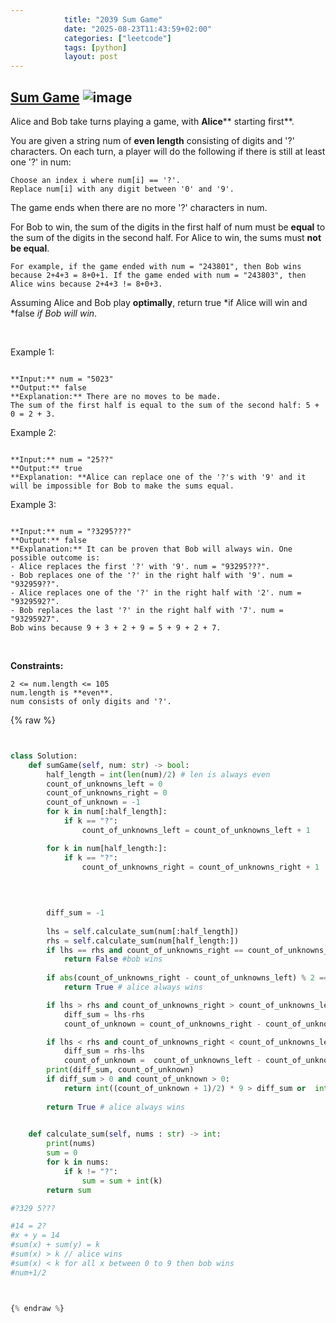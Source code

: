 ```yaml
---
            title: "2039 Sum Game"
            date: "2025-08-23T11:43:59+02:00"
            categories: ["leetcode"]
            tags: [python]
            layout: post
---
```

            
## [Sum Game](https://leetcode.com/problems/sum-game) ![image](https://img.shields.io/badge/Difficulty-Medium-orange)

Alice and Bob take turns playing a game, with **Alice**** starting first**.

You are given a string num of **even length** consisting of digits and '?' characters. On each turn, a player will do the following if there is still at least one '?' in num:

	Choose an index i where num[i] == '?'.
	Replace num[i] with any digit between '0' and '9'.

The game ends when there are no more '?' characters in num.

For Bob to win, the sum of the digits in the first half of num must be **equal** to the sum of the digits in the second half. For Alice to win, the sums must **not be equal**.

	For example, if the game ended with num = "243801", then Bob wins because 2+4+3 = 8+0+1. If the game ended with num = "243803", then Alice wins because 2+4+3 != 8+0+3.

Assuming Alice and Bob play **optimally**, return true *if Alice will win and *false *if Bob will win*.

 

Example 1:

```

**Input:** num = "5023"
**Output:** false
**Explanation:** There are no moves to be made.
The sum of the first half is equal to the sum of the second half: 5 + 0 = 2 + 3.

```

Example 2:

```

**Input:** num = "25??"
**Output:** true
**Explanation: **Alice can replace one of the '?'s with '9' and it will be impossible for Bob to make the sums equal.

```

Example 3:

```

**Input:** num = "?3295???"
**Output:** false
**Explanation:** It can be proven that Bob will always win. One possible outcome is:
- Alice replaces the first '?' with '9'. num = "93295???".
- Bob replaces one of the '?' in the right half with '9'. num = "932959??".
- Alice replaces one of the '?' in the right half with '2'. num = "9329592?".
- Bob replaces the last '?' in the right half with '7'. num = "93295927".
Bob wins because 9 + 3 + 2 + 9 = 5 + 9 + 2 + 7.

```

 

**Constraints:**

	2 <= num.length <= 105
	num.length is **even**.
	num consists of only digits and '?'.

{% raw %}


```python


class Solution:
    def sumGame(self, num: str) -> bool:
        half_length = int(len(num)/2) # len is always even
        count_of_unknowns_left = 0
        count_of_unknowns_right = 0
        count_of_unknown = -1
        for k in num[:half_length]:
            if k == "?":
                count_of_unknowns_left = count_of_unknowns_left + 1

        for k in num[half_length:]:
            if k == "?":
                count_of_unknowns_right = count_of_unknowns_right + 1

        
        
        
        diff_sum = -1
        
        lhs = self.calculate_sum(num[:half_length])
        rhs = self.calculate_sum(num[half_length:])
        if lhs == rhs and count_of_unknowns_right == count_of_unknowns_left:
            return False #bob wins 
        
        if abs(count_of_unknowns_right - count_of_unknowns_left) % 2 == 1:
            return True # alice always wins

        if lhs > rhs and count_of_unknowns_right > count_of_unknowns_left:
            diff_sum = lhs-rhs
            count_of_unknown = count_of_unknowns_right - count_of_unknowns_left

        if lhs < rhs and count_of_unknowns_right < count_of_unknowns_left:
            diff_sum = rhs-lhs
            count_of_unknown =  count_of_unknowns_left - count_of_unknowns_right
        print(diff_sum, count_of_unknown)
        if diff_sum > 0 and count_of_unknown > 0:
            return int((count_of_unknown + 1)/2) * 9 > diff_sum or  int((count_of_unknown)/2) * 9 < diff_sum# >= for 9? test case
        
        return True # alice always wins
        

    def calculate_sum(self, nums : str) -> int:
        print(nums)
        sum = 0
        for k in nums:
            if k != "?":
                sum = sum + int(k)
        return sum

#?329 5???

#14 = 2?
#x + y = 14
#sum(x) + sum(y) = k
#sum(x) > k // alice wins
#sum(x) < k for all x between 0 to 9 then bob wins
#num+1/2 



{% endraw %}
```
